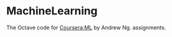 # MachineLearning
The Octave code for [Coursera:ML](https://www.coursera.org/learn/machine-learning/) by Andrew Ng. assignments.
